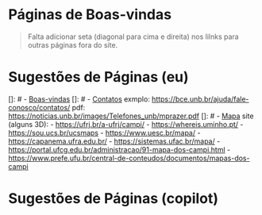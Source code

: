 # Páginas de Boas-vindas

> Falta adicionar seta (diagonal para cima e direita) nos lilnks para outras páginas fora do site.

# Sugestões de Páginas (eu)
[]: # - [Boas-vindas](/boasvindas/)
[]: # - [Contatos](/boasvindas/contatos/index.html)
        exmplo: https://bce.unb.br/ajuda/fale-conosco/contatos/
        pdf:    https://noticias.unb.br/images/Telefones_unb/mprazer.pdf
[]: # - [Mapa](/boasvindas/mapa/)
        site (alguns 3D): 
          - https://ufrj.br/a-ufrj/campi/
          - https://whereis.uminho.pt/
          - https://sou.ucs.br/ucsmaps
          - https://www.uesc.br/mapa/
          - https://capanema.ufra.edu.br/
          - https://sistemas.ufac.br/mapa/
          - https://portal.ufcg.edu.br/administracao/91-mapa-dos-campi.html
          - https://www.prefe.ufu.br/central-de-conteudos/documentos/mapas-dos-campi

# Sugestões de Páginas (copilot)

